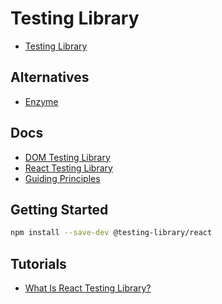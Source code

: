 # Testing Library

* [Testing Library](https://testing-library.com/)

## Alternatives

* [Enzyme](https://enzymejs.github.io/enzyme/)

## Docs

* [DOM Testing Library](https://testing-library.com/docs/dom-testing-library/intro)
* [React Testing Library](https://testing-library.com/docs/react-testing-library/intro)
* [Guiding Principles](https://testing-library.com/docs/guiding-principles/)

## Getting Started

```bash
npm install --save-dev @testing-library/react
```

## Tutorials

* [What Is React Testing Library?](https://www.youtube.com/watch?v=JKOwJUM4_RM&feature=youtu.be)
